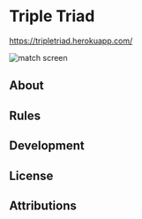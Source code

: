 # Triple Triad

https://tripletriad.herokuapp.com/

![match screen](https://www.thedustinstacy.com/static/media/triad.059953b9c512112c1e39.png)

## About

## Rules

## Development

## License

## Attributions

